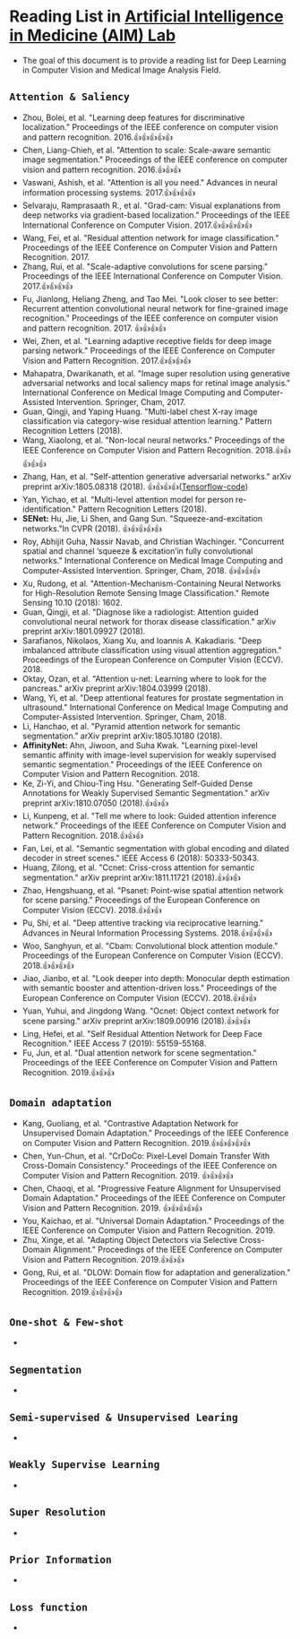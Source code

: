 # Reading List in [Artificial Intelligence in Medicine (AIM) Lab](http://www.ee.cityu.edu.hk/~yxyuan/index)
* The goal of this document is to provide a reading list for Deep Learning in Computer Vision and Medical Image Analysis Field.

## `Attention & Saliency`
* Zhou, Bolei, et al. "Learning deep features for discriminative localization." Proceedings of the IEEE conference on computer vision and pattern recognition. 2016.👍👍👍👍👍
* Chen, Liang-Chieh, et al. "Attention to scale: Scale-aware semantic image segmentation." Proceedings of the IEEE conference on computer vision and pattern recognition. 2016.👍👍👍
* Vaswani, Ashish, et al. "Attention is all you need." Advances in neural information processing systems. 2017.👍👍👍👍
* Selvaraju, Ramprasaath R., et al. "Grad-cam: Visual explanations from deep networks via gradient-based localization." Proceedings of the IEEE International Conference on Computer Vision. 2017.👍👍👍👍👍
* Wang, Fei, et al. "Residual attention network for image classification." Proceedings of the IEEE Conference on Computer Vision and Pattern Recognition. 2017.
* Zhang, Rui, et al. "Scale-adaptive convolutions for scene parsing." Proceedings of the IEEE International Conference on Computer Vision. 2017.👍👍👍👍
* Fu, Jianlong, Heliang Zheng, and Tao Mei. "Look closer to see better: Recurrent attention convolutional neural network for fine-grained image recognition." Proceedings of the IEEE conference on computer vision and pattern recognition. 2017. 👍👍👍👍
* Wei, Zhen, et al. "Learning adaptive receptive fields for deep image parsing network." Proceedings of the IEEE Conference on Computer Vision and Pattern Recognition. 2017.👍👍👍👍
* Mahapatra, Dwarikanath, et al. "Image super resolution using generative adversarial networks and local saliency maps for retinal image analysis." International Conference on Medical Image Computing and Computer-Assisted Intervention. Springer, Cham, 2017.
* Guan, Qingji, and Yaping Huang. "Multi-label chest X-ray image classification via category-wise residual attention learning." Pattern Recognition Letters (2018).
* Wang, Xiaolong, et al. "Non-local neural networks." Proceedings of the IEEE Conference on Computer Vision and Pattern Recognition. 2018.👍👍👍👍👍
* Zhang, Han, et al. "Self-attention generative adversarial networks." arXiv preprint arXiv:1805.08318 (2018). 👍👍👍👍([Tensorflow-code](https://github.com/taki0112/Self-Attention-GAN-Tensorflow))
* Yan, Yichao, et al. "Multi-level attention model for person re-identification." Pattern Recognition Letters (2018). 
* **SENet:** Hu, Jie, Li Shen, and Gang Sun. "Squeeze-and-excitation networks."In CVPR (2018). 👍👍👍👍👍
* Roy, Abhijit Guha, Nassir Navab, and Christian Wachinger. "Concurrent spatial and channel ‘squeeze & excitation’in fully convolutional networks." International Conference on Medical Image Computing and Computer-Assisted Intervention. Springer, Cham, 2018. 👍👍👍👍
* Xu, Rudong, et al. "Attention-Mechanism-Containing Neural Networks for High-Resolution Remote Sensing Image Classification." Remote Sensing 10.10 (2018): 1602.
* Guan, Qingji, et al. "Diagnose like a radiologist: Attention guided convolutional neural network for thorax disease classification." arXiv preprint arXiv:1801.09927 (2018).
* Sarafianos, Nikolaos, Xiang Xu, and Ioannis A. Kakadiaris. "Deep imbalanced attribute classification using visual attention aggregation." Proceedings of the European Conference on Computer Vision (ECCV). 2018.
* Oktay, Ozan, et al. "Attention u-net: Learning where to look for the pancreas." arXiv preprint arXiv:1804.03999 (2018).
* Wang, Yi, et al. "Deep attentional features for prostate segmentation in ultrasound." International Conference on Medical Image Computing and Computer-Assisted Intervention. Springer, Cham, 2018.
* Li, Hanchao, et al. "Pyramid attention network for semantic segmentation." arXiv preprint arXiv:1805.10180 (2018).
* **AffinityNet:** Ahn, Jiwoon, and Suha Kwak. "Learning pixel-level semantic affinity with image-level supervision for weakly supervised semantic segmentation." Proceedings of the IEEE Conference on Computer Vision and Pattern Recognition. 2018.
* Ke, Zi-Yi, and Chiou-Ting Hsu. "Generating Self-Guided Dense Annotations for Weakly Supervised Semantic Segmentation." arXiv preprint arXiv:1810.07050 (2018).👍👍👍
* Li, Kunpeng, et al. "Tell me where to look: Guided attention inference network." Proceedings of the IEEE Conference on Computer Vision and Pattern Recognition. 2018.👍👍👍
* Fan, Lei, et al. "Semantic segmentation with global encoding and dilated decoder in street scenes." IEEE Access 6 (2018): 50333-50343.
* Huang, Zilong, et al. "Ccnet: Criss-cross attention for semantic segmentation." arXiv preprint arXiv:1811.11721 (2018).👍👍👍
* Zhao, Hengshuang, et al. "Psanet: Point-wise spatial attention network for scene parsing." Proceedings of the European Conference on Computer Vision (ECCV). 2018.👍👍👍
* Pu, Shi, et al. "Deep attentive tracking via reciprocative learning." Advances in Neural Information Processing Systems. 2018.👍👍👍👍
* Woo, Sanghyun, et al. "Cbam: Convolutional block attention module." Proceedings of the European Conference on Computer Vision (ECCV). 2018.👍👍👍👍
* Jiao, Jianbo, et al. "Look deeper into depth: Monocular depth estimation with semantic booster and attention-driven loss." Proceedings of the European Conference on Computer Vision (ECCV). 2018.👍👍👍
* Yuan, Yuhui, and Jingdong Wang. "Ocnet: Object context network for scene parsing." arXiv preprint arXiv:1809.00916 (2018).👍👍👍
* Ling, Hefei, et al. "Self Residual Attention Network for Deep Face Recognition." IEEE Access 7 (2019): 55159-55168.
* Fu, Jun, et al. "Dual attention network for scene segmentation." Proceedings of the IEEE Conference on Computer Vision and Pattern Recognition. 2019.👍👍👍

## `Domain adaptation`
* Kang, Guoliang, et al. "Contrastive Adaptation Network for Unsupervised Domain Adaptation." Proceedings of the IEEE Conference on Computer Vision and Pattern Recognition. 2019.👍👍👍👍👍
* Chen, Yun-Chun, et al. "CrDoCo: Pixel-Level Domain Transfer With Cross-Domain Consistency." Proceedings of the IEEE Conference on Computer Vision and Pattern Recognition. 2019. 👍👍👍👍
* Chen, Chaoqi, et al. "Progressive Feature Alignment for Unsupervised Domain Adaptation." Proceedings of the IEEE Conference on Computer Vision and Pattern Recognition. 2019. 👍👍👍👍👍
* You, Kaichao, et al. "Universal Domain Adaptation." Proceedings of the IEEE Conference on Computer Vision and Pattern Recognition. 2019.
* Zhu, Xinge, et al. "Adapting Object Detectors via Selective Cross-Domain Alignment." Proceedings of the IEEE Conference on Computer Vision and Pattern Recognition. 2019.👍👍👍
* Gong, Rui, et al. "DLOW: Domain flow for adaptation and generalization." Proceedings of the IEEE Conference on Computer Vision and Pattern Recognition. 2019.👍👍👍👍

## `One-shot & Few-shot`
* 

## `Segmentation`
* 

## `Semi-supervised & Unsupervised Learing`
* 

## `Weakly Supervise Learning`
* 

## `Super Resolution`
* 

## `Prior Information`
* 

## `Loss function`
* 
